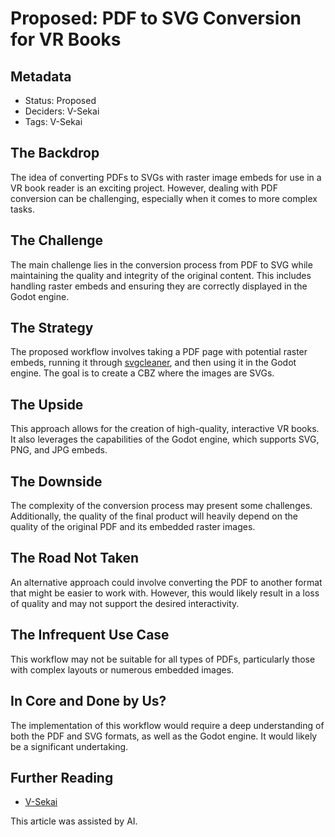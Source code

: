 # Proposed: PDF to SVG Conversion for VR Books

## Metadata

- Status: Proposed
- Deciders: V-Sekai
- Tags: V-Sekai

## The Backdrop

The idea of converting PDFs to SVGs with raster image embeds for use in a VR book reader is an exciting project. However, dealing with PDF conversion can be challenging, especially when it comes to more complex tasks.

## The Challenge

The main challenge lies in the conversion process from PDF to SVG while maintaining the quality and integrity of the original content. This includes handling raster embeds and ensuring they are correctly displayed in the Godot engine.

## The Strategy

The proposed workflow involves taking a PDF page with potential raster embeds, running it through [svgcleaner](https://github.com/RazrFalcon/svgcleaner/releases/tag/v0.9.5), and then using it in the Godot engine. The goal is to create a CBZ where the images are SVGs.

## The Upside

This approach allows for the creation of high-quality, interactive VR books. It also leverages the capabilities of the Godot engine, which supports SVG, PNG, and JPG embeds.

## The Downside

The complexity of the conversion process may present some challenges. Additionally, the quality of the final product will heavily depend on the quality of the original PDF and its embedded raster images.

## The Road Not Taken

An alternative approach could involve converting the PDF to another format that might be easier to work with. However, this would likely result in a loss of quality and may not support the desired interactivity.

## The Infrequent Use Case

This workflow may not be suitable for all types of PDFs, particularly those with complex layouts or numerous embedded images.

## In Core and Done by Us?

The implementation of this workflow would require a deep understanding of both the PDF and SVG formats, as well as the Godot engine. It would likely be a significant undertaking.

## Further Reading

- [V-Sekai](https://github.com/v-sekai/)

This article was assisted by AI.
